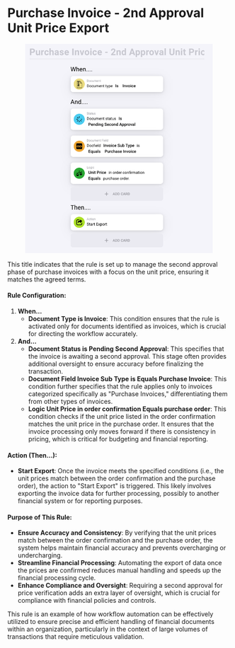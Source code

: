# Purchase Invoice - 2nd Approval Unit Price Export

<figure><img src="../../../.gitbook/assets/Bildschirmfoto 2024-05-03 um 14.59.02.png" alt=""><figcaption></figcaption></figure>

This title indicates that the rule is set up to manage the second approval phase of purchase invoices with a focus on the unit price, ensuring it matches the agreed terms.

#### Rule Configuration:

1. **When…**
   * **Document Type is Invoice**: This condition ensures that the rule is activated only for documents identified as invoices, which is crucial for directing the workflow accurately.
2. **And…**
   * **Document Status is Pending Second Approval**: This specifies that the invoice is awaiting a second approval. This stage often provides additional oversight to ensure accuracy before finalizing the transaction.
   * **Document Field Invoice Sub Type is Equals Purchase Invoice**: This condition further specifies that the rule applies only to invoices categorized specifically as "Purchase Invoices," differentiating them from other types of invoices.
   * **Logic Unit Price in order confirmation Equals purchase order**: This condition checks if the unit price listed in the order confirmation matches the unit price in the purchase order. It ensures that the invoice processing only moves forward if there is consistency in pricing, which is critical for budgeting and financial reporting.

#### Action (Then…):

* **Start Export**: Once the invoice meets the specified conditions (i.e., the unit prices match between the order confirmation and the purchase order), the action to "Start Export" is triggered. This likely involves exporting the invoice data for further processing, possibly to another financial system or for reporting purposes.

#### Purpose of This Rule:

* **Ensure Accuracy and Consistency**: By verifying that the unit prices match between the order confirmation and the purchase order, the system helps maintain financial accuracy and prevents overcharging or undercharging.
* **Streamline Financial Processing**: Automating the export of data once the prices are confirmed reduces manual handling and speeds up the financial processing cycle.
* **Enhance Compliance and Oversight**: Requiring a second approval for price verification adds an extra layer of oversight, which is crucial for compliance with financial policies and controls.

This rule is an example of how workflow automation can be effectively utilized to ensure precise and efficient handling of financial documents within an organization, particularly in the context of large volumes of transactions that require meticulous validation.
